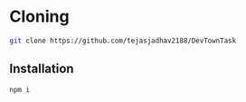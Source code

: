 # Cloning

```bash
git clone https://github.com/tejasjadhav2188/DevTownTask
```

## Installation


```bash
npm i
```

